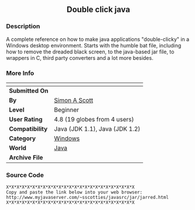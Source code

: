 ﻿<div align="center">

## Double click java


</div>

### Description

A complete reference on how to make java applications "double-clicky" in a Windows desktop environment. Starts with the humble bat file, including how to remove the dreaded black screen, to the java-based jar file, to wrappers in C, third party converters and a lot more besides.
 
### More Info
 


<span>             |<span>
---                |---
**Submitted On**   |
**By**             |[Simon A Scott](https://github.com/Planet-Source-Code/PSCIndex/blob/master/ByAuthor/simon-a-scott.md)
**Level**          |Beginner
**User Rating**    |4.8 (19 globes from 4 users)
**Compatibility**  |Java \(JDK 1\.1\), Java \(JDK 1\.2\)
**Category**       |[Windows](https://github.com/Planet-Source-Code/PSCIndex/blob/master/ByCategory/windows__2-80.md)
**World**          |[Java](https://github.com/Planet-Source-Code/PSCIndex/blob/master/ByWorld/java.md)
**Archive File**   |[](https://github.com/Planet-Source-Code/simon-a-scott-double-click-java__2-4119/archive/master.zip)





### Source Code

```
X*X*X*X*X*X*X*X*X*X*X*X*X*X*X*X*X*X*X*X*X*X*X*X*X
Copy and paste the link below into your web browser:
http://www.myjavaserver.com/~sscotties/javasrc/jar/jarred.html
X*X*X*X*X*X*X*X*X*X*X*X*X*X*X*X*X*X*X*X*X*X*X*X*X
```

